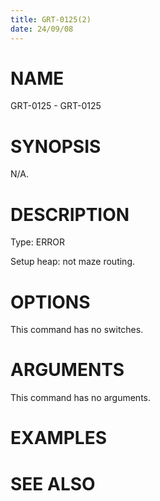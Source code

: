 ```yaml
---
title: GRT-0125(2)
date: 24/09/08
---
```


# NAME

GRT-0125 - GRT-0125

# SYNOPSIS

N/A.

# DESCRIPTION

Type: ERROR

Setup heap: not maze routing.

# OPTIONS

This command has no switches.

# ARGUMENTS

This command has no arguments.

# EXAMPLES

# SEE ALSO

